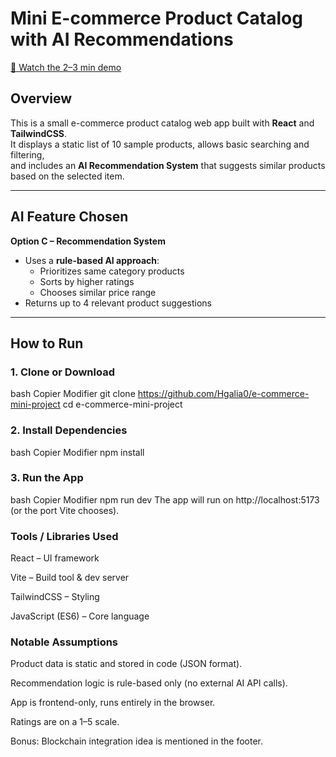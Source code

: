 # Mini E-commerce Product Catalog with AI Recommendations
 [🎥 Watch the 2–3 min demo](https://drive.google.com/file/d/12dZcseDXea7w9MHwauhBkpunQ8ICUvDr/view?usp=sharing)

## Overview
This is a small e-commerce product catalog web app built with **React** and **TailwindCSS**.  
It displays a static list of 10 sample products, allows basic searching and filtering,  
and includes an **AI Recommendation System** that suggests similar products based on the selected item.

---

## AI Feature Chosen
**Option C – Recommendation System**  
- Uses a **rule-based AI approach**:
  - Prioritizes same category products
  - Sorts by higher ratings
  - Chooses similar price range
- Returns up to 4 relevant product suggestions

---

## How to Run

### 1. Clone or Download

bash
Copier
Modifier
git clone https://github.com/Hgalia0/e-commerce-mini-project
cd e-commerce-mini-project
### 2. Install Dependencies
bash
Copier
Modifier
npm install
### 3. Run the App
bash
Copier
Modifier
npm run dev
The app will run on http://localhost:5173 (or the port Vite chooses).

### Tools / Libraries Used
React – UI framework

Vite – Build tool & dev server

TailwindCSS – Styling

JavaScript (ES6) – Core language

### Notable Assumptions
Product data is static and stored in code (JSON format).

Recommendation logic is rule-based only (no external AI API calls).

App is frontend-only, runs entirely in the browser.

Ratings are on a 1–5 scale.

Bonus: Blockchain integration idea is mentioned in the footer.

